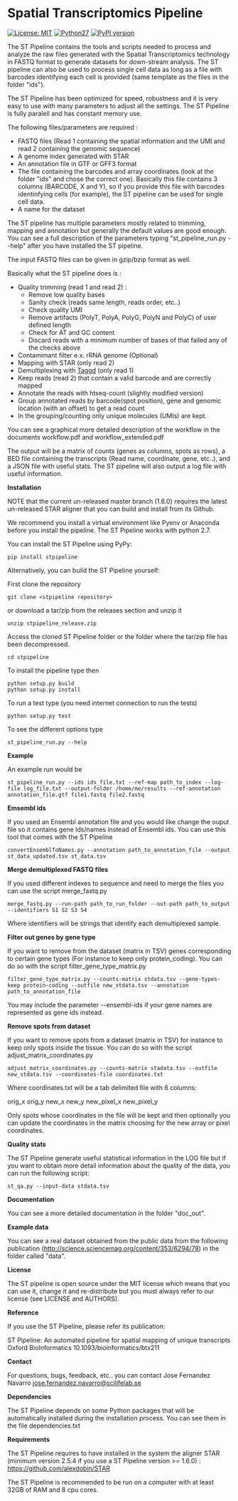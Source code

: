 # Spatial Transcriptomics Pipeline

[![License: MIT](https://img.shields.io/badge/License-MIT-yellow.svg)](https://opensource.org/licenses/MIT)
[![Python27](https://img.shields.io/badge/python-2.7-blue.svg)](https://badge.fury.io/py/stpipeline)
[![PyPI version](https://badge.fury.io/py/stpipeline.svg)](https://badge.fury.io/py/stpipeline)

The ST Pipeline contains the tools and scripts needed to process and analyze the raw files generated with the Spatial Transcriptomics technology in FASTQ format to generate datasets for down-stream analysis. 
The ST pipeline can also be used to process single cell data as long as a file with barcodes identifying each cell is provided (same template as the files in the folder "ids").

The ST Pipeline has been optimized for speed, robustness and it is very easy to use with many parameters to adjust all the settings.
The ST Pipeline is fully paralell and has constant memory use. 

The following files/parameters are required :
- FASTQ files (Read 1 containing the spatial information and the UMI and read 2 containing the genomic sequence) 
- A genome index generated with STAR 
- An annotation file in GTF or GFF3 format
- The file containing the barcodes and array coordinates (look at the folder "ids" and chose the correct one). Basically this file contains 3 columns (BARCODE, X and Y), so if you provide this file with barcodes identinfying cells (for example), the ST pipeline can be used for single cell data.
- A name for the dataset

The ST pipeline has multiple parameters mostly related to trimming, mapping and annotation but generally the default values are good enough. You can see a full description of the parameters typing "st_pipeline_run.py --help" after you have installed the ST pipeline.

The input FASTQ files can be given in gzip/bzip format as well. 

Basically what the ST pipeline does is :
- Quality trimming (read 1 and read 2) :
	- Remove low quality bases
	- Sanity check (reads same length, reads order, etc..)
	- Check quality UMI
	- Remove artifacts (PolyT, PolyA, PolyG, PolyN and PolyC) of user defined length
	- Check for AT and GC content
	- Discard reads with a minimum number of bases of that failed any of the checks above
- Contamimant filter e.x. rRNA genome (Optional)
- Mapping with STAR (only read 2)
- Demultiplexing with [Taggd](https://github.com/SpatialTranscriptomicsResearch/taggd) (only read 1)
- Keep reads (read 2) that contain a valid barcode and are correctly mapped
- Annotate the reads with htseq-count (slightly modified version)
- Group annotated reads by barcode(spot position), gene and genomic location (with an offset) to get a read count
- In the grouping/counting only unique molecules (UMIs) are kept. 

You can see a graphical more detailed description of the workflow in the documents workflow.pdf and workflow_extended.pdf

The output will be a matrix of counts (genes as columns, spots as rows),
a BED file containing the transcripts (Read name, coordinate, gene, etc..), and a JSON
file with useful stats.
The ST pipeline will also output a log file with useful information.

**Installation**

NOTE that the current un-released master branch (1.6.0) requires the latest un-released
STAR aligner that you can build and install from its Github. 

We recommend you install a virtual environment like Pyenv or Anaconda before you install the pipeline. 
The ST Pipeline works with python 2.7.

You can install the ST Pipeline using PyPy:

    pip install stpipeline
 
Alternatively, you can build the ST Pipeline yourself:

First clone the repository 

    git clone <stpipeline repository> 
    
or download a tar/zip from the releases section and unzip it

    unzip stpipeline_release.zip
    
Access the cloned ST Pipeline folder or the folder where the tar/zip file has been decompressed. 

    cd stpipeline

To install the pipeline type then

    python setup.py build
    python setup.py install

To run a test type (you need internet connection to run the tests)

    python setup.py test

To see the different options type 

    st_pipeline_run.py --help
    
**Example**

An example run would be

	st_pipeline_run.py --ids ids_file.txt --ref-map path_to_index --log-file log_file.txt --output-folder /home/me/results --ref-annotation annotation_file.gtf file1.fastq file2.fastq 

**Emsembl ids**

If you used an Ensembl annotation file and you would like change
the ouput file so it contains gene Ids/names instead of Ensembl ids. 
You can use this tool that comes with the ST Pipeline

	convertEnsemblToNames.py --annotation path_to_annotation_file --output st_data_updated.tsv st_data.tsv
	
**Merge demultiplexed FASTQ files**

If you used different indexes to sequence and need to merge the files
you can use the script merge_fastq.py

	merge_fastq.py --run-path path_to_run_folder --out-path path_to_output --identifiers S1 S2 S3 S4
	
Where identifiers will be strings that identify each demultiplexed sample. 

**Filter out genes by gene type**

If you want to remove from the dataset (matrix in TSV) genes corresponding
to certain gene types (For instance to keep only protein_coding). You can do
so with the script filter_gene_type_matrix.py

	filter_gene_type_matrix.py --counts-matrix stdata.tsv --gene-types-keep protein-coding --outfile new_stdata.tsv --annotation path_to_annotation_file
	
You may include the parameter --ensembl-ids if your gene names are represented as gene ids instead.

**Remove spots from dataset**

If you want to remove spots from a dataset (matrix in TSV) for instance
to keep only spots inside the tissue. You can do so with the script adjust_matrix_coordinates.py

	adjust_matrix_coordinates.py --counts-matrix stadata.tsv --outfile new_stdata.tsv --coordinates-file coordinates.txt
	
Where coordinates.txt will be a tab delimited file with 6 columns:

orig_x orig_y new_x new_y new_pixel_x new_pixel_y

Only spots whose coordinates in the file will be kept and then optionally you
can update the coordinates in the matrix choosing for the new array or pixel coordinates.

**Quality stats**

The ST Pipeline generate useful statistical information in the LOG file but if you
want to obtain more detail information about the quality of the data, you can run the following script:

	st_qa.py --input-data stdata.tsv 
	
**Documentation**

You can see a more detailed documentation in the folder "doc_out".

**Example data**

You can see a real dataset obtained from the public data from
the following publication (http://science.sciencemag.org/content/353/6294/78)
in the folder called "data".

**License**

The ST pipeline is open source under the MIT license which means that you can use it, change it and re-distribute but you must always refer to our license (see LICENSE and AUTHORS).

**Reference**

If you use the ST Pipeline, please refer its publication: 

ST Pipeline: An automated pipeline for spatial mapping of unique transcripts
Oxford BioInformatics
10.1093/bioinformatics/btx211

**Contact**

For questions, bugs, feedback, etc.. you can contact 
Jose Fernandez Navarro <jose.fernandez.navarro@scilifelab.se>

**Dependencies** 

The ST Pipeline depends on some Python packages that will
be automatically installed during the installation process. 
You can see them in the file dependencies.txt

**Requirements**

The ST Pipeline requires to have installed
in the system the aligner STAR (minimum version 2.5.4 if you use a ST Pipeline version >= 1.6.0) :
https://github.com/alexdobin/STAR

The ST Pipeline is recommended to be run on a computer with at least 32GB of RAM and 8 cpu cores. 

